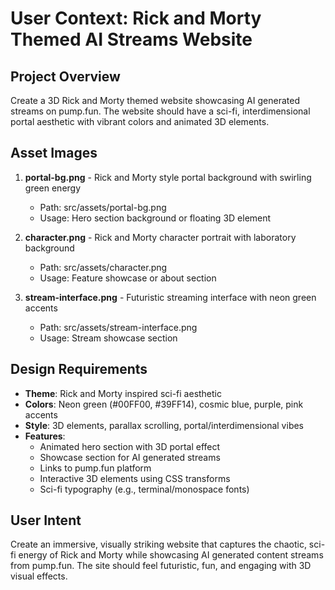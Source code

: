 # User Context: Rick and Morty Themed AI Streams Website

## Project Overview
Create a 3D Rick and Morty themed website showcasing AI generated streams on pump.fun. The website should have a sci-fi, interdimensional portal aesthetic with vibrant colors and animated 3D elements.

## Asset Images
1. **portal-bg.png** - Rick and Morty style portal background with swirling green energy
   - Path: src/assets/portal-bg.png
   - Usage: Hero section background or floating 3D element

2. **character.png** - Rick and Morty character portrait with laboratory background
   - Path: src/assets/character.png
   - Usage: Feature showcase or about section

3. **stream-interface.png** - Futuristic streaming interface with neon green accents
   - Path: src/assets/stream-interface.png
   - Usage: Stream showcase section

## Design Requirements
- **Theme**: Rick and Morty inspired sci-fi aesthetic
- **Colors**: Neon green (#00FF00, #39FF14), cosmic blue, purple, pink accents
- **Style**: 3D elements, parallax scrolling, portal/interdimensional vibes
- **Features**: 
  - Animated hero section with 3D portal effect
  - Showcase section for AI generated streams
  - Links to pump.fun platform
  - Interactive 3D elements using CSS transforms
  - Sci-fi typography (e.g., terminal/monospace fonts)
  
## User Intent
Create an immersive, visually striking website that captures the chaotic, sci-fi energy of Rick and Morty while showcasing AI generated content streams from pump.fun. The site should feel futuristic, fun, and engaging with 3D visual effects.
